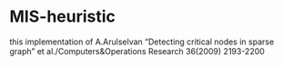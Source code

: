 # MIS-heuristic
this implementation of A.Arulselvan “Detecting critical nodes in sparse graph” et al./Computers&amp;Operations Research 36(2009) 2193-2200
